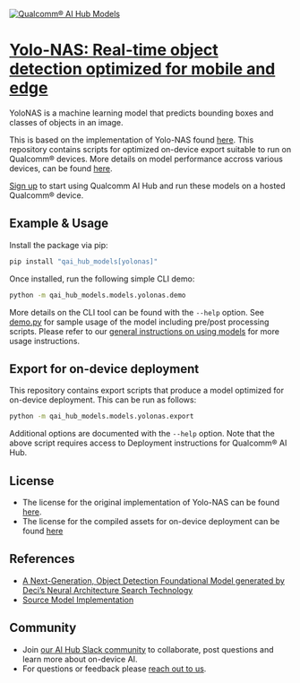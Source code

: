 [![Qualcomm® AI Hub Models](https://qaihub-public-assets.s3.us-west-2.amazonaws.com/qai-hub-models/quic-logo.jpg)](../../README.md)


# [Yolo-NAS: Real-time object detection optimized for mobile and edge](https://aihub.qualcomm.com/models/yolonas)

YoloNAS is a machine learning model that predicts bounding boxes and classes of objects in an image.

This is based on the implementation of Yolo-NAS found
[here]({source_repo}). This repository contains scripts for optimized on-device
export suitable to run on Qualcomm® devices. More details on model performance
accross various devices, can be found [here](https://aihub.qualcomm.com/models/yolonas).

[Sign up](https://myaccount.qualcomm.com/signup) to start using Qualcomm AI Hub and run these models on a hosted Qualcomm® device.




## Example & Usage

Install the package via pip:
```bash
pip install "qai_hub_models[yolonas]"
```


Once installed, run the following simple CLI demo:

```bash
python -m qai_hub_models.models.yolonas.demo
```
More details on the CLI tool can be found with the `--help` option. See
[demo.py](demo.py) for sample usage of the model including pre/post processing
scripts. Please refer to our [general instructions on using
models](../../../#getting-started) for more usage instructions.

## Export for on-device deployment

This repository contains export scripts that produce a model optimized for
on-device deployment. This can be run as follows:

```bash
python -m qai_hub_models.models.yolonas.export
```
Additional options are documented with the `--help` option. Note that the above
script requires access to Deployment instructions for Qualcomm® AI Hub.


## License
* The license for the original implementation of Yolo-NAS can be found
  [here](https://github.com/Deci-AI/super-gradients/blob/master/YOLONAS.md#license).
* The license for the compiled assets for on-device deployment can be found [here](https://github.com/Deci-AI/super-gradients/blob/master/LICENSE.YOLONAS.md)


## References
* [A Next-Generation, Object Detection Foundational Model generated by Deci’s Neural Architecture Search Technology](https://github.com/Deci-AI/super-gradients/blob/master/YOLONAS.md)
* [Source Model Implementation](https://github.com/Deci-AI/super-gradients)



## Community
* Join [our AI Hub Slack community](https://aihub.qualcomm.com/community/slack) to collaborate, post questions and learn more about on-device AI.
* For questions or feedback please [reach out to us](mailto:ai-hub-support@qti.qualcomm.com).


